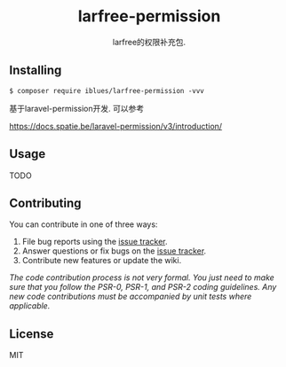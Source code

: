 <h1 align="center"> larfree-permission </h1>

<p align="center"> larfree的权限补充包.</p>


## Installing

```shell
$ composer require iblues/larfree-permission -vvv
```

基于laravel-permission开发. 可以参考

https://docs.spatie.be/laravel-permission/v3/introduction/

## Usage

TODO

## Contributing

You can contribute in one of three ways:

1. File bug reports using the [issue tracker](https://github.com/iblues/larfree-permission/issues).
2. Answer questions or fix bugs on the [issue tracker](https://github.com/iblues/larfree-permission/issues).
3. Contribute new features or update the wiki.

_The code contribution process is not very formal. You just need to make sure that you follow the PSR-0, PSR-1, and PSR-2 coding guidelines. Any new code contributions must be accompanied by unit tests where applicable._

## License

MIT
